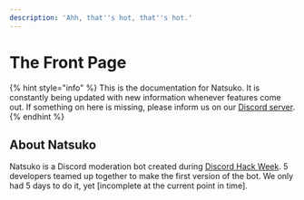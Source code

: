 ```yaml
---
description: 'Ahh, that''s hot, that''s hot.'
---
```


# The Front Page

{% hint style="info" %}
This is the documentation for Natsuko. It is constantly being updated with new information whenever features come out. If something on here is missing, please inform us on our [Discord server](https://discord.gg/M3vHYSq).
{% endhint %}

## About Natsuko

Natsuko is a Discord moderation bot created during [Discord Hack Week](https://blog.discordapp.com/discord-community-hack-week-build-and-create-alongside-us-6b2a7b7bba33). 5 developers teamed up together to make the first version of the bot. We only had 5 days to do it, yet \[incomplete at the current point in time\].



